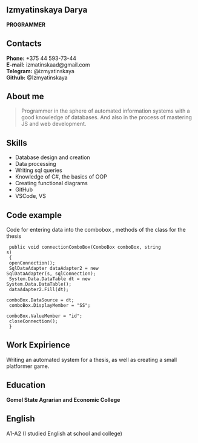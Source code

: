 ## Izmyatinskaya Darya
**PROGRAMMER**

## Contacts

<p>
<strong>Phone:</strong> +375 44 593-73-44 <br>
<strong>E-mail:</strong> izmatinskaad@gmail.com<br>
<strong>Telegram:</strong> @izmyatinskaya<br>
<strong>Github:</strong> @Izmyatinskaya<br>
</p>

## About me
> Programmer in the sphere of automated information systems with a good knowledge of databases. And also in the process of mastering JS and web development.

## Skills

- Database design and creation
- Data processing
- Writing sql queries
- Knowledge of C#, the basics of OOP
- Creating functional diagrams
- GitHub
- VSCode, VS

## Code example

Code for entering data into the combobox , methods of the class for the thesis

<code> public void connectionComboBox(ComboBox comboBox, string s)<br>
        {<br>
            openConnection();<br>
            SqlDataAdapter dataAdapter2 = new SqlDataAdapter(s, sqlConnection);<br>
            System.Data.DataTable dt = new System.Data.DataTable();<br>
            dataAdapter2.Fill(dt);<br>
            comboBox.DataSource = dt;<br>
            comboBox.DisplayMember = "SS";<br>
            comboBox.ValueMember = "id";<br>
            closeConnection();<br>
        }
</code>

## Work Expirience

Writing an automated system for a thesis, as well as creating a small platformer game.

## Education

**Gomel State Agrarian and Economic College**

## English

A1-A2 (I studied English at school and college)
 
